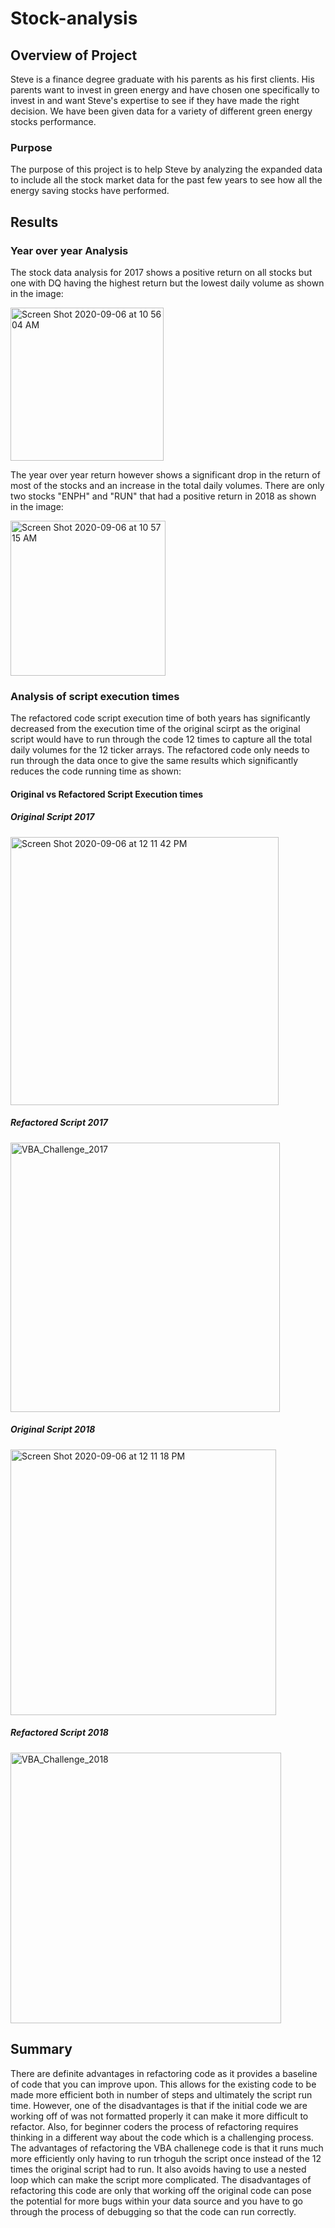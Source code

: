 # Stock-analysis
## Overview of Project
Steve is a finance degree graduate with his parents as his first clients. His parents want to invest in green energy and have chosen one specifically to invest in and want Steve's expertise to see if they have made the right decision. We have been given data for a variety of different green energy stocks performance. 
### Purpose
The purpose of this project is to help Steve by analyzing the expanded data to include all the stock market data for the past few years to see how all the energy saving stocks have performed. 
## Results
### Year over year Analysis
The stock data analysis for 2017 shows a positive return on all stocks but one with DQ having the highest return but the lowest daily volume as shown in the image: 

<img width="245" alt="Screen Shot 2020-09-06 at 10 56 04 AM" src="https://user-images.githubusercontent.com/69806770/92329866-644faf00-f038-11ea-9f3d-a100db82fe02.png"> 

The year over year return however shows a significant drop in the return of most of the stocks and an increase in the total daily volumes. There are only two stocks "ENPH" and "RUN" that had a positive return in 2018 as shown in the image:

<img width="248" alt="Screen Shot 2020-09-06 at 10 57 15 AM" src="https://user-images.githubusercontent.com/69806770/92329947-0e2f3b80-f039-11ea-8be5-ee577dadc6c4.png">

### Analysis of script execution times
The refactored code script execution time of both years has significantly decreased from the execution time of the original scirpt as the original script would have to run through the code 12 times to capture all the total daily volumes for the 12 ticker arrays. The refactored code only needs to run through the data once to give the same results which significantly reduces the code running time as shown:
#### Original vs Refactored Script Execution times
##### Original Script 2017
<img width="429" alt="Screen Shot 2020-09-06 at 12 11 42 PM" src="https://user-images.githubusercontent.com/69806770/92330325-fe652680-f03b-11ea-97dd-175e8f839230.png">

##### Refactored Script 2017
<img width="431" alt="VBA_Challenge_2017" src="https://user-images.githubusercontent.com/69806770/92330350-22286c80-f03c-11ea-9276-b156b157431c.png">

##### Original Script 2018

<img width="425" alt="Screen Shot 2020-09-06 at 12 11 18 PM" src="https://user-images.githubusercontent.com/69806770/92330393-93681f80-f03c-11ea-938f-8d6d9b666b24.png">

##### Refactored Script 2018

<img width="433" alt="VBA_Challenge_2018" src="https://user-images.githubusercontent.com/69806770/92330446-d6c28e00-f03c-11ea-9b78-13df813d67e9.png">

## Summary
There are definite advantages in refactoring code as it provides a baseline of code that you can improve upon. This allows for the existing code to be made more efficient both in number of steps and ultimately the script run time. However, one of the disadvantages is that if the initial code we are working off of was not formatted properly it can make it more difficult to refactor. Also, for beginner coders the process of refactoring requires thinking in a different way about the code which is a challenging process.
The advantages of refactoring the VBA challenege code is that it runs much more efficiently only having to run trhoguh the script once instead of the 12 times the original script had to run. It also avoids having to use a nested loop which can make the script more complicated. The disadvantages of refactoring this code are only that working off the original code can pose the potential for more bugs within your data source and you have to go through the process of debugging so that the code can run correctly. 
